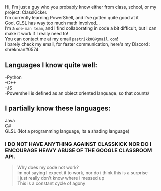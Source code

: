 Hi, I'm just a guy who you probably know either from class, school, or my project: ClassKicker.\
I’m currently learning PowerShell, and I've gotten quite good at it\
God, GLSL has way too much math involved...\
I’m a `one-man team`, and I find collaborating in code a bit difficult, but I can make it work if I really need to!\
You can contact me at my email `pastrikk00@gmail.com`!\
I barely check my email, for faster communication, here's my Discord : shrekman#0574

## Languages I know quite well:
-Python\
-C++\
-JS\
-Powershell is defined as an object oriented language, so that counts\

## I partially know these languages:
Java\
C#\
GLSL (Not a programming language, its a shading language)


### I DO NOT HAVE ANYTHING AGAINST CLASSKICK NOR DO I ENCOURAGE HEAVY ABUSE OF THE GOOGLE CLASSROOM API. 


> Why does my code not work?\
> Im not saying I expect it to work, nor do i think this is a surprise\
> I just really don't know where i messed up\
> This is a constant cycle of agony
